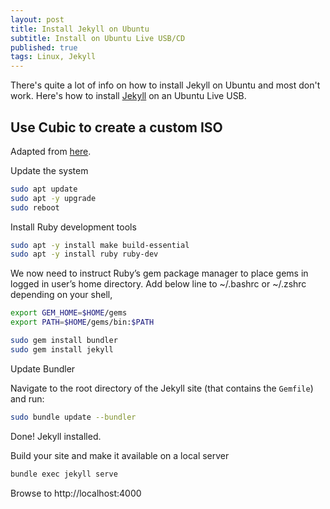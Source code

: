 ```yaml
---
layout: post
title: Install Jekyll on Ubuntu
subtitle: Install on Ubuntu Live USB/CD
published: true
tags: Linux, Jekyll
---
```


There's quite a lot of info on how to install Jekyll on Ubuntu and most don't work. Here's how to install [Jekyll](https://jekyllrb.com/) on an Ubuntu Live USB.


## Use Cubic to create a custom ISO

Adapted from [here](https://computingforgeeks.com/how-to-install-jekyll-on-ubuntu-18-04/).

Update the system

```bash
sudo apt update
sudo apt -y upgrade
sudo reboot
```

Install Ruby development tools

```bash
sudo apt -y install make build-essential
sudo apt -y install ruby ruby-dev
```


We now need to instruct Ruby’s gem package manager to place gems in logged in user’s home directory. Add below line to ~/.bashrc or ~/.zshrc depending on your shell,

```bash
export GEM_HOME=$HOME/gems
export PATH=$HOME/gems/bin:$PATH
```

```bash
sudo gem install bundler
sudo gem install jekyll
```

Update Bundler

Navigate to the root directory of the Jekyll site (that contains the `Gemfile`) and run:
```bash
sudo bundle update --bundler
```

Done! Jekyll installed. 


Build your site and make it available on a local server

```bash
bundle exec jekyll serve
```

Browse to http://localhost:4000
